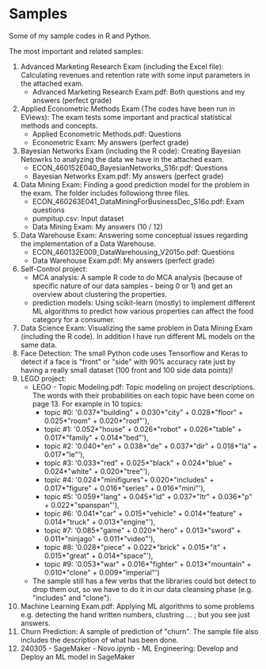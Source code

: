 # Samples
Some of my sample codes in R and Python.

The most important and related samples:
1. Advanced Marketing Research Exam (including the Excel file): Calculating revenues and retention rate with some input parameters in the attached exam.
    * Advanced Marketing Research Exam.pdf: Both questions and my answers (perfect grade)
2. Applied Econometric Methods Exam (The codes have been run in EViews): The exam tests some important and practical statistical methods and concepts.
    * Applied Econometric Methods.pdf: Questions
    * Econometric Exam: My answers (perfect grade)
3. Bayesian Networks Exam (including the R code): Creating Bayesian Netowrks to analyzing the data we have in the attached exam.
    * ECON_460152E040_BayesianNetworks_S16r.pdf: Questions
    * Bayesian Networks Exam.pdf: My answers (perfect grade)
4. Data Mining Exam: Finding a good prediction model for the problem in the exam. The folder includes followiong three files.
    * ECON_460263E041_DataMiningForBusinessDec_S16o.pdf: Exam questions
    * pumpitup.csv: Input dataset
    * Data Mining Exam: My answers (10 / 12)
5. Data Warehouse Exam: Answering some conceptual issues regarding the implementation of a Data Warehouse.
    * ECON_460132E009_DataWarehousing_V2015o.pdf: Questions
    * Data Warehouse Exam.pdf: My answers (perfect grade)
6. Self-Control project:
    * MCA analysis: A sample R code to do MCA analysis (because of specific nature of our data samples - being 0 or 1) and get an overview about clustering the properties.
    * prediction models: Using scikit-learn (mostly) to implement different ML algorithms to predict how various properties can affect the food category for a consumer.
7. Data Science Exam: Visualizing the same problem in Data Mining Exam (including the R code). In addition I have run different ML models on the same data.
8. Face Detection: The small Python code uses Tensorflow and Keras to detect if a face is "front" or "side" with 90% accuracy rate just by having a really small dataset (100 front and 100 side data points)!
9. LEGO project:
    * LEGO - Topic Modeling.pdf: Topic modeling on project descriptions. The words with their probabilities on each topic have been come on page 13. For example in 10 topics:
        + topic #0: '0.037*"building" + 0.030*"city" + 0.028*"floor" + 0.025*"room" + 0.020*"roof"'), 
        + topic #1: '0.052*"house" + 0.026*"robot" + 0.026*"table" + 0.017*"family" + 0.014*"bed"'), 
        + topic #2: '0.040*"en" + 0.038*"de" + 0.037*"dir" + 0.018*"la" + 0.017*"le"'), 
        + topic #3: '0.033*"red" + 0.025*"black" + 0.024*"blue" + 0.024*"white" + 0.020*"tree"'), 
        + topic #4: '0.024*"minifigures"+ 0.020*"includes" + 0.017*"figure" + 0.016*"series" + 0.016*"mini"'), 
        + topic #5: '0.059*"lang" + 0.045*"id" + 0.037*"ltr" + 0.036*"p" + 0.022*"spanspan"'), 
        + topic #6: '0.041*"car" + 0.015*"vehicle" + 0.014*"feature" + 0.014*"truck" + 0.013*"engine"'), 
        + topic #7: '0.085*"game" + 0.020*"hero" + 0.013*"sword" + 0.011*"ninjago" + 0.011*"video"'), 
        + topic #8: '0.028*"piece" + 0.022*"brick" + 0.015*"it" + 0.015*"great" + 0.014*"space"'), 
        + topic #9: '0.053*"war" + 0.016*"fighter" + 0.013*"mountain" + 0.010*"clone" + 0.009*"imperial"')
    * The sample still has a few verbs that the libraries could bot detect to drop them out, so we have to do it in our data cleansing phase (e.g. "includes" and "clone").
10. Machine Learning Exam.pdf: Applying ML algorithms to some problems e.g. detecting the hand written numbers, clustring ... ; but you see just answers.
11. Churn Prediction: A sample of prediction of "churn". The sample file also includes the description of what has been done.
12. 240305 - SageMaker - Novo.ipynb - ML Engineering: Develop and Deploy an ML model in SageMaker
